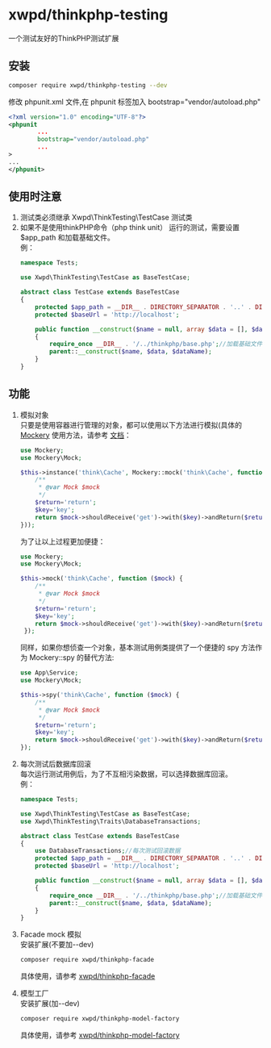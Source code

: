 # xwpd/thinkphp-testing 
一个测试友好的ThinkPHP测试扩展

## 安装
```bash
composer require xwpd/thinkphp-testing --dev
```
修改 phpunit.xml 文件,在 phpunit 标签加入 bootstrap="vendor/autoload.php" 
```xml
<?xml version="1.0" encoding="UTF-8"?>
<phpunit 
        ...
        bootstrap="vendor/autoload.php"
        ...
>
...
</phpunit>
```
## 使用时注意
1. 测试类必须继承 Xwpd\ThinkTesting\TestCase 测试类
1. 如果不是使用thinkPHP命令（php think unit） 运行的测试，需要设置 $app_path 和加载基础文件。   
例：
    ```php
    namespace Tests;
    
    use Xwpd\ThinkTesting\TestCase as BaseTestCase;
    
    abstract class TestCase extends BaseTestCase
    {
        protected $app_path = __DIR__ . DIRECTORY_SEPARATOR . '..' . DIRECTORY_SEPARATOR . 'application';//指定应用目录
        protected $baseUrl = 'http://localhost';
    
        public function __construct($name = null, array $data = [], $dataName = '')
        {
            require_once __DIR__ . '/../thinkphp/base.php';//加载基础文件
            parent::__construct($name, $data, $dataName);
        }
    }
    ```
   
## 功能
1.  模拟对象  
    只要是使用容器进行管理的对象，都可以使用以下方法进行模拟(具体的 [Mockery](http://docs.mockery.io/en/latest/) 使用方法，请参考 [文档](http://docs.mockery.io/en/latest/)：
    ```php
    use Mockery;
    use Mockery\Mock;
    
    $this->instance('think\Cache', Mockery::mock('think\Cache', function ($mock) {
        /**
         * @var Mock $mock
         */
        $return='return';
        $key='key';
        return $mock->shouldReceive('get')->with($key)->andReturn($return);
    }));
    ```
   
    为了让以上过程更加便捷：
    
    ```php
    use Mockery;
    use Mockery\Mock;
    
    $this->mock('think\Cache', function ($mock) {
        /**
         * @var Mock $mock
         */
        $return='return';
        $key='key';
        return $mock->shouldReceive('get')->with($key)->andReturn($return);
     });
    ```
    同样，如果你想侦查一个对象，基本测试用例类提供了一个便捷的 spy 方法作为 Mockery::spy 的替代方法:
    
    ```php
    use App\Service;
    use Mockery\Mock;
    
    $this->spy('think\Cache', function ($mock) {
        /**
         * @var Mock $mock
         */
        $return='return';
        $key='key';
        return $mock->shouldReceive('get')->with($key)->andReturn($return);
    });
    ```
        
1.  每次测试后数据库回滚  
    每次运行测试用例后，为了不互相污染数据，可以选择数据库回滚。   
    例：
    ```php
    namespace Tests;
    
    use Xwpd\ThinkTesting\TestCase as BaseTestCase;
    use Xwpd\ThinkTesting\Traits\DatabaseTransactions;
    
    abstract class TestCase extends BaseTestCase
    {
        use DatabaseTransactions;//每次测试回滚数据
        protected $app_path = __DIR__ . DIRECTORY_SEPARATOR . '..' . DIRECTORY_SEPARATOR . 'application';//指定应用目录
        protected $baseUrl = 'http://localhost';
    
        public function __construct($name = null, array $data = [], $dataName = '')
        {
            require_once __DIR__ . '/../thinkphp/base.php';//加载基础文件
            parent::__construct($name, $data, $dataName);
        }
    }
    ```
         
1. Facade mock 模拟  
    安装扩展(不要加--dev) 
    ```bash
    composer require xwpd/thinkphp-facade 
    ```
    具体使用，请参考 [xwpd/thinkphp-facade](https://github.com/xwpd/thinkphp-facade)
    
1. 模型工厂  
    安装扩展(加--dev) 
    ```bash
    composer require xwpd/thinkphp-model-factory 
    ```
   具体使用，请参考 [xwpd/thinkphp-model-factory](https://github.com/xwpd/thinkphp-model-factory)